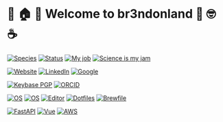 # :tada: :house: :star2: Welcome to br3ndonland :muscle: :nerd_face: :coffee:

[![Species](https://img.shields.io/badge/Species-Homo_sapiens-success?style=flat-square&logo=mailchimp&logoColor=white)](https://en.wikipedia.org/wiki/Homo_sapiens)
[![Status](https://img.shields.io/badge/Status-Stable-success?style=flat-square&logo=gravatar&logoColor=white)](https://en.wikipedia.org/wiki/Life)
[![My job](https://img.shields.io/badge/My%20job-intelliatx-success?style=flat-square&logo=microgenetics&logoColor=white)](https://www.intelliatx.com/crisprcas9/)
[![Science is my jam](https://img.shields.io/badge/My%20jam-science-critical?style=flat-square&logo=electron&logoColor=white)](https://github.com/br3ndonland/R-proteomics-Nrf1)

[![Website](https://img.shields.io/badge/Website-br3ndonland.github.io-informational?style=flat-square&logo=jekyll&logoColor=white)](https://br3ndonland.github.io)
[![LinkedIn](https://img.shields.io/badge/LinkedIn-br3ndonland-informational?style=flat-square&logo=linkedin&logoColor=white)](https://www.linkedin.com/in/br3ndonland/)
[![Google](https://img.shields.io/badge/Google-deleted-inactive?style=flat-square&logo=google&logoColor=white)](https://github.com/tycrek/degoogle)

[![Keybase PGP](https://img.shields.io/keybase/pgp/br3ndonland?style=flat-square&logo=keybase&logoColor=white)](https://keybase.io/br3ndonland)
[![ORCID](https://img.shields.io/badge/ORCID-0000--0001--6615--8677-blue?style=flat-square&logo=orcid&logoColor=white)](https://orcid.org/0000-0001-6615-8677)

[![OS](https://img.shields.io/badge/OS-macOS-informational?style=flat-square&logo=apple&logoColor=white)](https://en.wikipedia.org/wiki/MacOS)
[![OS](https://img.shields.io/badge/OS-Linux-informational?style=flat-square&logo=linux&logoColor=white)](https://en.wikipedia.org/wiki/Linux)
[![Editor](https://img.shields.io/badge/Editor-VSCode-blue?style=flat-square&logo=visual-studio-code&logoColor=white)](https://code.visualstudio.com/)
[![Dotfiles](https://img.shields.io/badge/Setup_-Dotfiles-blue?style=flat-square&logo=when-i-work&logoColor=white)](https://github.com/br3ndonland/dotfiles)
[![Brewfile](https://img.shields.io/badge/Apps-Brewfile-blue?style=flat-square&logo=ruby&logoColor=white)](https://github.com/br3ndonland/homebrew-brewfile)

[![FastAPI](https://img.shields.io/badge/Python_framework-FastAPI-teal?style=flat-square&logo=python&logoColor=white)](https://fastapi.tiangolo.com/)
[![Vue](https://img.shields.io/badge/JavaScript_framework-Vue-success?style=flat-square&logo=vue.js&logoColor=white)](https://vuejs.org/)
[![AWS](https://img.shields.io/badge/Learning-AWS-FF9900?style=flat-square&logo=amazon-aws&logoColor=white)](https://github.com/br3ndonland/awsdev)
